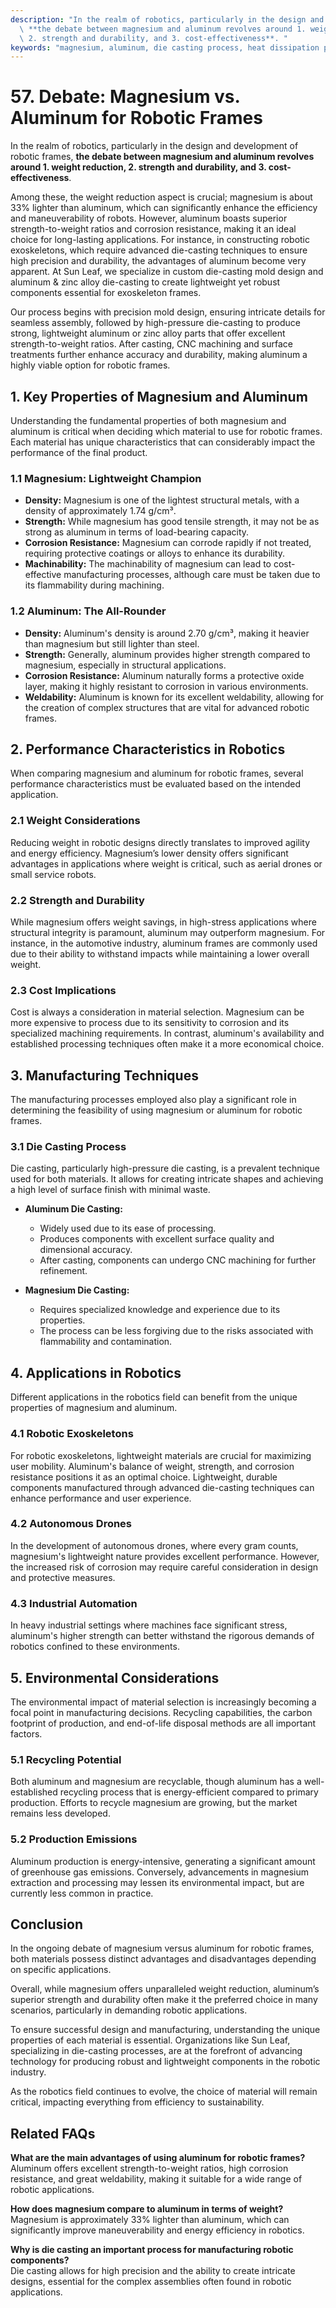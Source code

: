 ```yaml
---
description: "In the realm of robotics, particularly in the design and development of robotic frames,\
  \ **the debate between magnesium and aluminum revolves around 1. weight reduction,\
  \ 2. strength and durability, and 3. cost-effectiveness**. "
keywords: "magnesium, aluminum, die casting process, heat dissipation performance"
---
```

# 57. Debate: Magnesium vs. Aluminum for Robotic Frames

In the realm of robotics, particularly in the design and development of robotic frames, **the debate between magnesium and aluminum revolves around 1. weight reduction, 2. strength and durability, and 3. cost-effectiveness**. 

Among these, the weight reduction aspect is crucial; magnesium is about 33% lighter than aluminum, which can significantly enhance the efficiency and maneuverability of robots. However, aluminum boasts superior strength-to-weight ratios and corrosion resistance, making it an ideal choice for long-lasting applications. For instance, in constructing robotic exoskeletons, which require advanced die-casting techniques to ensure high precision and durability, the advantages of aluminum become very apparent. At Sun Leaf, we specialize in custom die-casting mold design and aluminum & zinc alloy die-casting to create lightweight yet robust components essential for exoskeleton frames. 

Our process begins with precision mold design, ensuring intricate details for seamless assembly, followed by high-pressure die-casting to produce strong, lightweight aluminum or zinc alloy parts that offer excellent strength-to-weight ratios. After casting, CNC machining and surface treatments further enhance accuracy and durability, making aluminum a highly viable option for robotic frames.

## **1. Key Properties of Magnesium and Aluminum**

Understanding the fundamental properties of both magnesium and aluminum is critical when deciding which material to use for robotic frames. Each material has unique characteristics that can considerably impact the performance of the final product.

### **1.1 Magnesium: Lightweight Champion**

- **Density:** Magnesium is one of the lightest structural metals, with a density of approximately 1.74 g/cm³.
- **Strength:** While magnesium has good tensile strength, it may not be as strong as aluminum in terms of load-bearing capacity.
- **Corrosion Resistance:** Magnesium can corrode rapidly if not treated, requiring protective coatings or alloys to enhance its durability.
- **Machinability:** The machinability of magnesium can lead to cost-effective manufacturing processes, although care must be taken due to its flammability during machining.

### **1.2 Aluminum: The All-Rounder**

- **Density:** Aluminum's density is around 2.70 g/cm³, making it heavier than magnesium but still lighter than steel.
- **Strength:** Generally, aluminum provides higher strength compared to magnesium, especially in structural applications.
- **Corrosion Resistance:** Aluminum naturally forms a protective oxide layer, making it highly resistant to corrosion in various environments.
- **Weldability:** Aluminum is known for its excellent weldability, allowing for the creation of complex structures that are vital for advanced robotic frames.

## **2. Performance Characteristics in Robotics**

When comparing magnesium and aluminum for robotic frames, several performance characteristics must be evaluated based on the intended application.

### **2.1 Weight Considerations**

Reducing weight in robotic designs directly translates to improved agility and energy efficiency. Magnesium’s lower density offers significant advantages in applications where weight is critical, such as aerial drones or small service robots.

### **2.2 Strength and Durability**

While magnesium offers weight savings, in high-stress applications where structural integrity is paramount, aluminum may outperform magnesium. For instance, in the automotive industry, aluminum frames are commonly used due to their ability to withstand impacts while maintaining a lower overall weight.

### **2.3 Cost Implications**

Cost is always a consideration in material selection. Magnesium can be more expensive to process due to its sensitivity to corrosion and its specialized machining requirements. In contrast, aluminum's availability and established processing techniques often make it a more economical choice.

## **3. Manufacturing Techniques**

The manufacturing processes employed also play a significant role in determining the feasibility of using magnesium or aluminum for robotic frames.

### **3.1 Die Casting Process**

Die casting, particularly high-pressure die casting, is a prevalent technique used for both materials. It allows for creating intricate shapes and achieving a high level of surface finish with minimal waste.

- **Aluminum Die Casting:** 
  - Widely used due to its ease of processing.
  - Produces components with excellent surface quality and dimensional accuracy.
  - After casting, components can undergo CNC machining for further refinement.

- **Magnesium Die Casting:** 
  - Requires specialized knowledge and experience due to its properties.
  - The process can be less forgiving due to the risks associated with flammability and contamination.
  
## **4. Applications in Robotics**

Different applications in the robotics field can benefit from the unique properties of magnesium and aluminum.

### **4.1 Robotic Exoskeletons**

For robotic exoskeletons, lightweight materials are crucial for maximizing user mobility. Aluminum's balance of weight, strength, and corrosion resistance positions it as an optimal choice. Lightweight, durable components manufactured through advanced die-casting techniques can enhance performance and user experience.

### **4.2 Autonomous Drones**

In the development of autonomous drones, where every gram counts, magnesium's lightweight nature provides excellent performance. However, the increased risk of corrosion may require careful consideration in design and protective measures.

### **4.3 Industrial Automation**

In heavy industrial settings where machines face significant stress, aluminum's higher strength can better withstand the rigorous demands of robotics confined to these environments.

## **5. Environmental Considerations**

The environmental impact of material selection is increasingly becoming a focal point in manufacturing decisions. Recycling capabilities, the carbon footprint of production, and end-of-life disposal methods are all important factors.

### **5.1 Recycling Potential**

Both aluminum and magnesium are recyclable, though aluminum has a well-established recycling process that is energy-efficient compared to primary production. Efforts to recycle magnesium are growing, but the market remains less developed.

### **5.2 Production Emissions**

Aluminum production is energy-intensive, generating a significant amount of greenhouse gas emissions. Conversely, advancements in magnesium extraction and processing may lessen its environmental impact, but are currently less common in practice.

## **Conclusion**

In the ongoing debate of magnesium versus aluminum for robotic frames, both materials possess distinct advantages and disadvantages depending on specific applications. 

Overall, while magnesium offers unparalleled weight reduction, aluminum’s superior strength and durability often make it the preferred choice in many scenarios, particularly in demanding robotic applications. 

To ensure successful design and manufacturing, understanding the unique properties of each material is essential. Organizations like Sun Leaf, specializing in die-casting processes, are at the forefront of advancing technology for producing robust and lightweight components in the robotic industry. 

As the robotics field continues to evolve, the choice of material will remain critical, impacting everything from efficiency to sustainability.

## Related FAQs

**What are the main advantages of using aluminum for robotic frames?**  
Aluminum offers excellent strength-to-weight ratios, high corrosion resistance, and great weldability, making it suitable for a wide range of robotic applications.

**How does magnesium compare to aluminum in terms of weight?**  
Magnesium is approximately 33% lighter than aluminum, which can significantly improve maneuverability and energy efficiency in robotics.

**Why is die casting an important process for manufacturing robotic components?**  
Die casting allows for high precision and the ability to create intricate designs, essential for the complex assemblies often found in robotic applications.
